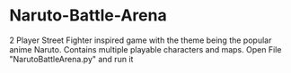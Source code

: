 # Naruto-Battle-Arena
2 Player Street Fighter inspired game with the theme being the popular anime Naruto. Contains multiple playable characters and maps.
Open File "NarutoBattleArena.py" and run it

